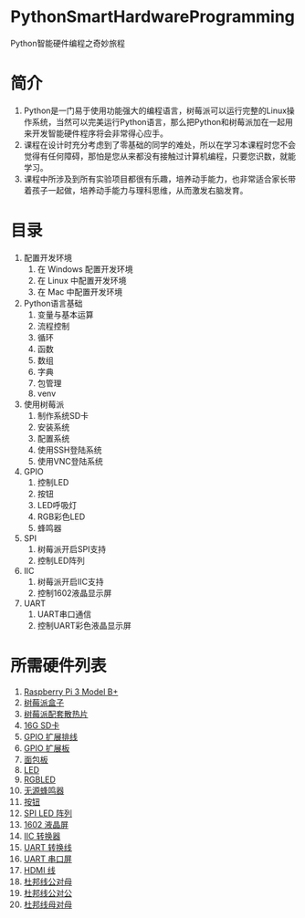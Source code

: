 # PythonSmartHardwareProgramming
Python智能硬件编程之奇妙旅程

# 简介

1. Python是一门易于使用功能强大的编程语言，树莓派可以运行完整的Linux操作系统，当然可以完美运行Python语言，那么把Python和树莓派加在一起用来开发智能硬件程序将会非常得心应手。  
2. 课程在设计时充分考虑到了零基础的同学的难处，所以在学习本课程时您不会觉得有任何障碍，那怕是您从来都没有接触过计算机编程，只要您识数，就能学习。
3. 课程中所涉及到所有实验项目都很有乐趣，培养动手能力，也非常适合家长带着孩子一起做，培养动手能力与理科思维，从而激发右脑发育。  


# 目录

1. 配置开发环境 
    1. 在 Windows 配置开发环境 
    2. 在 Linux 中配置开发环境 
    3. 在 Mac 中配置开发环境 
1. Python语言基础 
    1. 变量与基本运算 
    1. 流程控制 
    1. 循环 
    2. 函数 
    2. 数组 
    2. 字典 
    3. 包管理 
    4. venv 
1. 使用树莓派 
    1. 制作系统SD卡 
    2. 安装系统 
    3. 配置系统 
    4. 使用SSH登陆系统 
    5. 使用VNC登陆系统 
1. GPIO 
    1. 控制LED
    1. 按钮
    2. LED呼吸灯
    3. RGB彩色LED
    4. 蜂鸣器 
1. SPI
    1. 树莓派开启SPI支持
    2. 控制LED阵列
1. IIC
    1. 树莓派开启IIC支持
    2. 控制1602液晶显示屏
1. UART
    1. UART串口通信
    1. 控制UART彩色液晶显示屏 
    
# 所需硬件列表  

1. [Raspberry Pi 3 Model B+](photos/IMG_20180908_121431.jpg) 
2. [树莓派盒子](photos/IMG_20180908_160102.jpg)
1. [树莓派配套散热片](photos/IMG_20180909_072859.jpg)
1. [16G SD卡](photos/IMG_20180908_121401.jpg)
3. [GPIO 扩展排线](photos/IMG_20180908_121546.jpg)
4. [GPIO 扩展板](photos/IMG_20180908_121526.jpg)
5. [面包板](photos/IMG_20180908_121455.jpg)
6. [LED](photos/IMG_20180908_121318.jpg)
7. [RGBLED](photos/IMG_20180908_160633.jpg)
8. [无源蜂鸣器](photos/IMG_20180908_161236.jpg)
9. [按钮](photos/IMG_20180908_160431.jpg)
10. [SPI LED 阵列](photos/IMG_20180908_161339.jpg)
11. [1602 液晶屏](photos/IMG_20180908_161548.jpg)
12. [IIC 转换器](photos/IMG_20180908_161608.jpg)
13. [UART 转换线](photos/IMG_20180908_160527.jpg)
14. [UART 串口屏](photos/IMG_20180908_160249.jpg)
15. [HDMI 线](photos/IMG_20180909_074508.jpg)
16. [杜邦线公对母](photos/IMG_20180909_074943.jpg)
17. [杜邦线公对公](photos/IMG_20180909_075046.jpg)
18. [杜邦线母对母](photos/IMG_20180909_075311.jpg)